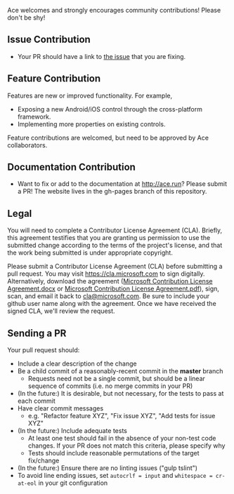 Ace welcomes and strongly encourages community contributions! Please don't be shy!

## Issue Contribution

* Your PR should have a link to [the issue](https://github.com/adnathan/ace/issues) that you are fixing. 

## Feature Contribution

Features are new or improved functionality. For example, 
* Exposing a new Android/iOS control through the cross-platform framework.
* Implementing more properties on existing controls.

Feature contributions are welcomed, but need to be approved by Ace collaborators.

## Documentation Contribution

* Want to fix or add to the documentation at http://ace.run? Please submit a PR! The website lives in the gh-pages branch of this repository. 

## Legal

You will need to complete a Contributor License Agreement (CLA). Briefly, this agreement testifies that you are granting us permission to use the submitted change according to the terms of the project's license, and that the work being submitted is under appropriate copyright.

Please submit a Contributor License Agreement (CLA) before submitting a pull request. You may visit https://cla.microsoft.com to sign digitally. Alternatively, download the agreement ([Microsoft Contribution License Agreement.docx](https://www.codeplex.com/Download?ProjectName=typescript&DownloadId=822190) or [Microsoft Contribution License Agreement.pdf](https://www.codeplex.com/Download?ProjectName=typescript&DownloadId=921298)), sign, scan, and email it back to <cla@microsoft.com>. Be sure to include your github user name along with the agreement. Once we have received the signed CLA, we'll review the request. 

## Sending a PR

Your pull request should: 

* Include a clear description of the change
* Be a child commit of a reasonably-recent commit in the **master** branch 
    * Requests need not be a single commit, but should be a linear sequence of commits (i.e. no merge commits in your PR)
* (In the future:) It is desirable, but not necessary, for the tests to pass at each commit
* Have clear commit messages 
    * e.g. "Refactor feature XYZ", "Fix issue XYZ", "Add tests for issue XYZ"
* (In the future:) Include adequate tests 
    * At least one test should fail in the absence of your non-test code changes. If your PR does not match this criteria, please specify why
    * Tests should include reasonable permutations of the target fix/change
* (In the future:) Ensure there are no linting issues ("gulp tslint")
* To avoid line ending issues, set `autocrlf = input` and `whitespace = cr-at-eol` in your git configuration
